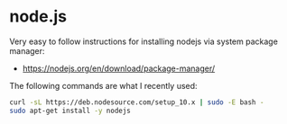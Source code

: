 # node.js

Very easy to follow instructions for installing nodejs via system package manager:
- https://nodejs.org/en/download/package-manager/

The following commands are what I recently used:

```bash
curl -sL https://deb.nodesource.com/setup_10.x | sudo -E bash -
sudo apt-get install -y nodejs
```
